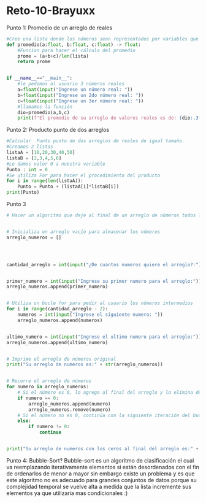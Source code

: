 # Reto-10-Brayuxx
Punto 1: Promedio de un arreglo de reales
```python
#Cree una lista donde los números sean representados por variables que el usuario digitara
def promedio(a:float, b:float, c:float) -> float:
    #Funcion para hacer el cálculo del promedio
    prome = (a+b+c)/len(lista)
    return prome


if __name__=="__main__":
    #le pedimos al usuario 3 números reales
    a=float(input("Ingrese un número real: "))
    b=float(input("Ingrese un 2do número real: "))
    c=float(input("Ingrese un 3er número real: "))
    #llamamos la función
    dio=promedio(a,b,c)
    print(f"El promedio de su arreglo de valores reales es de: {dio:.3f}")
```
Punto 2: Producto punto de dos arreglos
````python
#Calcular  Punto punto de dos arreglos de reales de igual tamaño.
#Creamos 2 listas
listaA = [10,20,30,40,50]
listaB = [2,3,4,5,6]
#Le damos valor 0 a nuestra variable
Punto : int = 0
#Se utiliza For para hacer el procedimiento del producto
for i in range(len(listaA)):
    Punto = Punto + (listaA[i]*listaB[i])
print(Punto)
````
Punto 3
````python
# Hacer un algoritmo que deje al final de un arreglo de números todos los ceros que aparezcan en dicho arreglo.


# Inicializa un arreglo vacío para almacenar los números
arreglo_numeros = []




cantidad_arreglo = int(input("¿De cuantos numeros quiere el arreglo?:"))


primer_numero = int(input("Ingrese su primer numero para el arreglo:"))
arreglo_numeros.append(primer_numero)


# Utiliza un bucle for para pedir al usuario los números intermedios
for i in range(cantidad_arreglo - 2):
    numeros = int(input("Ingrese el siguiente numero: "))
    arreglo_numeros.append(numeros)


ultimo_numero = int(input("Ingrese el ultimo numero para el arreglo:"))
arreglo_numeros.append(ultimo_numero)


# Imprime el arreglo de números original
print("Su arreglo de numeros es:" + str(arreglo_numeros))


# Recorre el arreglo de números
for numero in arreglo_numeros:
    # Si el número es 0, lo agrega al final del arreglo y lo elimina de su posición actual
    if numero == 0:
        arreglo_numeros.append(numero)
        arreglo_numeros.remove(numero)
    # Si el número no es 0, continúa con la siguiente iteración del bucle
    else:
        if numero != 0:
            continue


print("Su arreglo de numeros con los ceros al final del arreglo es:" + str(arreglo_numeros))

````
Punto 4: Bubble-Sort?
Bubble-sort es un algoritmo de clasificación  el cual va  reemplazando iterativamente elementos  si están desordenados con el fin de ordenarlos de menor a mayor sin embargo existe un problema y es que este algoritmo no es adecuado para grandes conjuntos de datos porque su complejidad temporal se vuelve alta a medida que la lista incremente sus elementos ya que utilizaria mas condicionales
:)



